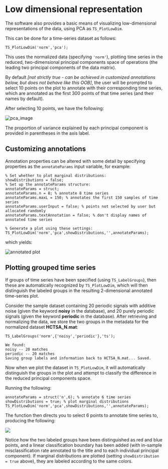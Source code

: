 # Low dimensional representation

The software also provides a basic means of visualizing low-dimensional representations of the data, using PCA as `TS_PlotLowDim`.

This can be done for a time-series dataset as follows:

```
TS_PlotLowDim('norm','pca');
```

This uses the normalized data (specifying `'norm'`), plotting time series in the reduced, two-dimensional principal components space of operations (the leading two principal components of the data matrix).

By default *[not strictly true - can be achieved in customized annotations below, but does not behave like this OOB]*, the user will be prompted to select 10 points on the plot to annotate with their corresponding time series, which are annotated as the first 300 points of that time series (and their names by default).

After selecting 10 points, we have the following:

![pca\_image](../../.gitbook/assets/pca\_ungrouped.png)

The proportion of variance explained by each principal component is provided in parentheses in the axis label.

## Customizing annotations

Annotation properties can be altered with some detail by specifying properties as the `annotateParams` input variable, for example:

```
% Set whether to plot marginal distributions:
showDistributions = false;
% Set up the annotateParams structure:
annotateParams = struct;
annotateParams.n = 8; % annotate 8 time series
annotateParams.maxL = 150; % annotates the first 150 samples of time series
annotateParams.userInput = false; % points not selected by user but allocated randomly
annotateParams.textAnnotation = false; % don't display names of annotated time series

% Generate a plot using these settings:
TS_PlotLowDim('norm','pca',showDistributions,'',annotateParams);
```

which yields:

![annotated plot](../../.gitbook/assets/lowDimAnnotated.png)

## Plotting grouped time series

If groups of time series have been specified (using `TS_LabelGroups`), then these are automatically recognized by `TS_PlotLowDim`, which will then distinguish the labeled groups in the resulting 2-dimensional annotated time-series plot.

Consider the sample dataset containing 20 periodic signals with additive noise (given the keyword **noisy** in the database), and 20 purely periodic signals (given the keyword **periodic** in the database). After retrieving and normalizing the data, we store the two groups in the metadata for the normalized dataset **HCTSA\_N.mat**:

```
TS_LabelGroups('norm',{'noisy','periodic'},'ts');
```

```
We found:
noisy -- 20 matches
periodic -- 20 matches
Saving group labels and information back to HCTSA_N.mat... Saved.
```

Now when we plot the dataset in `TS_PlotLowDim`, it will automatically distinguish the groups in the plot and attempt to classify the difference in the reduced principal components space.

Running the following:

```
annotateParams = struct('n',6); % annotate 6 time series
showDistributions = true; % plot marginal distributions
TS_PlotLowDim('norm','pca',showDistributions,'',annotateParams);
```

The function then directs you to select 6 points to annotate time series to, producing the following:

![](../../.gitbook/assets/PC\_noisy\_periodic.png)

Notice how the two labeled groups have been distinguished as red and blue points, and a linear classification boundary has been added (with in-sample misclassification rate annotated to the title and to each individual principal component). If marginal distributions are plotted (setting `showDistribution = true` above), they are labeled according to the same colors.
